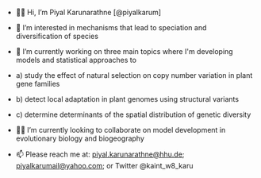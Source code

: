 - 👋🏾   Hi, I’m Piyal Karunarathne [@piyalkarum]
- 👀   I’m interested in mechanisms that lead to speciation and diversification of species
- 🌱   I’m currently working on three main topics where I'm developing models and statistical approaches to
-   a) study the effect of natural selection on copy number variation in plant gene families
-   b) detect local adaptation in plant genomes using structural variants
-   c) determine determinants of the spatial distribution of genetic diversity

- 🙌🏾   I’m currently looking to collaborate on model development in evolutionary biology and biogeography
- 📫   Please reach me at: piyal.karunarathne@hhu.de; piyalkarumail@yahoo.com; or Twitter @kaint_w8_karu

<!---
piyalkarum/piyalkarum is a ✨ special ✨ repository because its `README.md` (this file) appears on your GitHub profile.
You can click the Preview link to take a look at your changes.
--->

